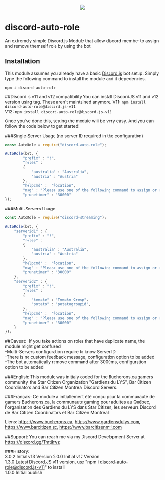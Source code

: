 <p align="center"><a href="https://nodei.co/npm/discord-auto-role/"><img src="https://nodei.co/npm/discord-auto-role.png"></a></p>

# discord-auto-role
An extremely simple Discord.js Module that allow discord member to assign and remove themself role by using the bot

## Installation
This module assumes you already have a basic [Discord.js](https://discord.js.org/#/) bot setup.
Simply type the following command to install the module and it depedencies.
```
npm i discord-auto-role
``` 

##Discord.js v11 and v12 compatibility 
You can install DiscordJS v11 and v12 version using tag.  These aren't maintained anymore.
V11: `npm install discord-auto-role@discord.js-v11`  
V12: `npm install discord-auto-role@discord.js-v12`  

Once you've done this, setting the module will be very easy.
And you can follow the code  below to get started!

###Single-Server Usage (no server ID required in the configuration)
```js
const AutoRole = require("discord-auto-role");

AutoRole(bot, {
		"prefix" : "!",
		"roles" : 
		{
			"australia" : "Australia",
			"austria" : "Austria"
		},
		"helpcmd" :  "location",
		"msg" : "Please use one of the following command to assign or remove the desired group:",
		"prunetimer" : "30000" 
});
```
###Multi-Servers Usage 

```js
const AutoRole = require("discord-streaming");

AutoRole(bot, {
	"serverid1" : {
		"prefix" : "!",
		"roles" : 
		{
			"australia" : "Australia",
			"austria" : "Austria"
		},
		"helpcmd" :  "location",
		"msg" : "Please use one of the following command to assign or remove the desired group:",
		"prunetimer" : "30000" 
	},
	"serverid2" : {
		"prefix" : "!",
		"roles" : 
		{
			"tomato" : "Tomato Group",
			"potato" : "potatogroupid",
		},
		"helpcmd" :  "location",
		"msg" : "Please use one of the following command to assign or remove the desired group:",
		"prunetimer" : "30000" 
	}
});
```

##Caveat:
-If you take actions on roles that have duplicate name, the module might get confused  
-Multi-Servers configuration require to know Server ID  
-There is no custom feedback message, configuration option to be added  
-The bot automatically remove command after 3000ms, configuration option to be added  

###English:
This module was initialy coded for the Bucherons.ca gamers community, the Star Citizen Organization "Gardiens du LYS", Bar Citizen Coordinators and Bar Citizen Montreal Discord Servers.

###Français:
Ce module a initiallement été conçu pour la communauté de gamers Bucherons.ca, la communauté gaming pour adultes au Québec, l'organisation des Gardiens du LYS dans Star Citizen, les serveurs Discord de Bar Citizen Coordinators et Bar Citizen Montreal
  
Liens:  https://www.bucherons.ca, https://www.gardiensdulys.com, https://www.barcitizen.sc, https://www.barcitizenmtl.com

##Support:
You can reach me via my Discord Development Server at https://discord.gg/Tmtjkwz

###History:  
3.0.2 Initial v13 Version
2.0.0 Initial v12 Version  
1.3.0 Latest Discord.JS v11 version, use "npm i discord-auto-role@discord.js-v11" to install  
1.0.0 Initial publish  